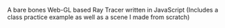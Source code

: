 A bare bones Web-GL based Ray Tracer written in JavaScript (Includes a class practice example as well as a scene I made from scratch)
